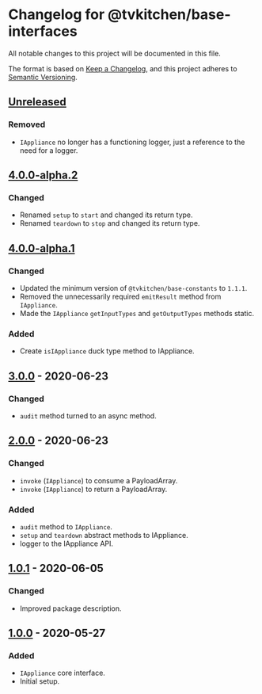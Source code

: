 # Changelog for @tvkitchen/base-interfaces

All notable changes to this project will be documented in this file.

The format is based on [Keep a Changelog](https://keepachangelog.com/en/1.0.0/),
and this project adheres to [Semantic Versioning](https://semver.org/spec/v2.0.0.html).

## [Unreleased]
### Removed
- `IAppliance` no longer has a functioning logger, just a reference to the need for a logger.

## [4.0.0-alpha.2]
### Changed
- Renamed `setup` to `start` and changed its return type.
- Renamed `teardown` to `stop` and changed its return type.

## [4.0.0-alpha.1]
### Changed
- Updated the minimum version of `@tvkitchen/base-constants` to `1.1.1`.
- Removed the unnecessarily required `emitResult` method from `IAppliance`.
- Made the `IAppliance` `getInputTypes` and `getOutputTypes` methods static.

### Added
- Create `isIAppliance` duck type method to IAppliance.

## [3.0.0] - 2020-06-23
### Changed
- `audit` method turned to an async method.

## [2.0.0] - 2020-06-23
### Changed
- `invoke` (`IAppliance`) to consume a PayloadArray.
- `invoke` (`IAppliance`) to return a PayloadArray.

### Added
- `audit` method to `IAppliance`.
- `setup` and `teardown` abstract methods to IAppliance.
- logger to the IAppliance API.

## [1.0.1] - 2020-06-05

### Changed
- Improved package description.

## [1.0.0] - 2020-05-27

### Added
- `IAppliance` core interface.
- Initial setup.

[Unreleased]: https://github.com/tvkitchen/base/compare/@tvkitchen/base-interfaces@4.0.0-alpha.2...HEAD
[4.0.0-alpha.2]: https://github.com/tvkitchen/base/compare/@tvkitchen/base-interfaces@4.0.0-alpha.1...4.0.0-alpha.2
[4.0.0-alpha.1]: https://github.com/tvkitchen/base/compare/@tvkitchen/base-interfaces@3.0.0...4.0.0-alpha.1
[3.0.0]: https://github.com/tvkitchen/base/compare/@tvkitchen/base-interfaces@2.0.0...@tvkitchen/base-interfaces@3.0.0
[2.0.0]: https://github.com/tvkitchen/base/compare/@tvkitchen/base-interfaces@1.0.1...@tvkitchen/base-interfaces@2.0.0
[1.0.1]: https://github.com/tvkitchen/base/compare/@tvkitchen/base-interfaces@1.0.0...@tvkitchen/base-interfaces@1.0.1
[1.0.0]: https://github.com/tvkitchen/base/releases/tag/@tvkitchen/base-interfaces@1.0.0
